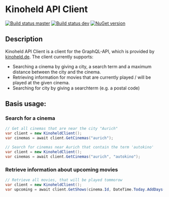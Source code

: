 # Kinoheld API Client

[![Build status master](https://ci.appveyor.com/api/projects/status/b982ewnsagvbyd5i?svg=true&passingText=master%20-%20passing&failingText=master%20-%20failing&pendingText=master%20-%20pending)](https://ci.appveyor.com/project/janniksam/kinoheld) 
[![Build status dev](https://ci.appveyor.com/api/projects/status/b982ewnsagvbyd5i/branch/dev?svg=true&passingText=dev%20-%20passing&failingText=dev%20-%20failing&pendingText=dev%20-%20pending)](https://ci.appveyor.com/project/janniksam/kinoheld/branch/dev)
[![NuGet version](https://badge.fury.io/nu/Kinoheld.Api.Client.svg)](https://badge.fury.io/nu/Kinoheld.Api.Client)

## Description

Kinoheld API Client is a client for the GraphQL-API, which is provided by [kinoheld.de](https://www.kinoheld.de).
The client currently supports:
- Searching a cinema by giving a city, a search term and a maximum distance between the city and the cinema.
- Retrieving information for movies that are currently played / will be played at the given cinema.
- Searching for city by giving a searchterm (e.g. a postal code)

## Basis usage:
 
### Search for a cinema

```cs
// Get all cinemas that are near the city "Aurich"
var client = new KinoheldClient();
var cinemas = await client.GetCinemas("aurich");

// Search for cinemas near Aurich that contain the term 'autokino'
var client = new KinoheldClient();
var cinemas = await client.GetCinemas("aurich", "autokino");
 ```
### Retrieve information about upcoming movies

```cs
// Retrieve all movies, that will be played tommorow
var client = new KinoheldClient();
var upcoming = await client.GetShows(cinema.Id, DateTime.Today.AddDays(1));   
 ```
